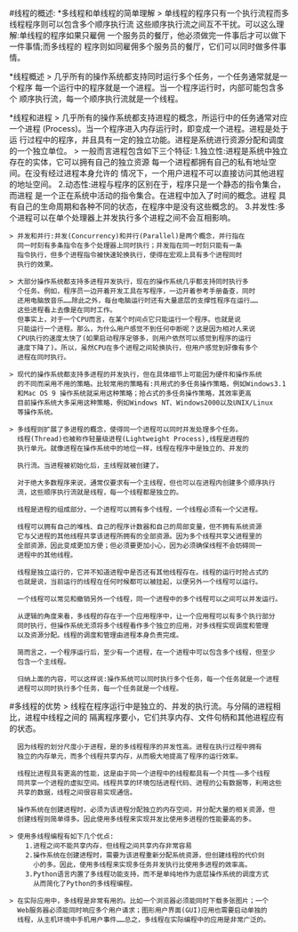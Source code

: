 #线程的概述:
*多线程和单线程的简单理解
	> 单线程的程序只有一个执行流程而多线程程序则可以包含多个顺序执行流
      这些顺序执行流之间互不干扰。可以这么理解:单线程的程序如果只雇佣
      一个服务员的餐厅，他必须做完一件事后才可以做下一件事情;而多线程的
      程序则如同雇佣多个服务员的餐厅，它们可以同时做多件事情。

*线程概述
	> 几乎所有的操作系统都支持同时运行多个任务，一个任务通常就是一个程序
	  每一个运行中的程序就是一个进程。当一个程序运行时，内部可能包含多个
	  顺序执行流，每一个顺序执行流就是一个线程。

*线程和进程
	> 几乎所有的操作系统都支持进程的概念，所运行中的任务通常对应一个进程
	  (Process)。当一个程序进入内存运行时，即变成一个进程。进程是处于运
	  行过程中的程序，并且具有一定的独立功能。进程是系统进行资源分配和调度
	  的一个独立单位。
	> 一般而言进程包含如下三个特征:
		1.独立性:进程是系统中独立存在的实体，它可以拥有自己的独立资源
		  每一个进程都拥有自己的私有地址空间。在没有经过进程本身允许的
		  情况下，一个用户进程不可以直接访问其他进程的地址空间。
		2.动态性:进程与程序的区别在于，程序只是一个静态的指令集合，而进程
		  是一个正在系统中活动的指令集合。在进程中加入了时间的概念。进程
		  具有自己的生命周期和各种不同的状态，在程序中是没有这些概念的。
		3.并发性:多个进程可以在单个处理器上并发执行多个进程之间不会互相影响。

	> 并发和并行:并发(Concurrency)和并行(Parallel)是两个概念，并行指在
	  同一时刻有多条指令在多个处理器上同时执行；并发指在同一时刻只能有一条
	  指令执行，但多个进程指令被快速轮换执行，使得在宏观上具有多个进程同时
	  执行的效果。

	> 大部分操作系统都支持多进程并发执行，现在的操作系统几乎都支持同时执行多
	  个任务。例如，程序员一边开着开发工具在写程序，一边开着参考手册备查，同时
	  还用电脑放音乐……除此之外，每台电脑运行时还有大量底层的支撑性程序在运行……
	  这些进程看上去像是在同时工作。
	  但事实上，对于一个CPU而言，在某个时间点它只能运行一个程序。也就是说
	  只能运行一个进程。那么，为什么用户感觉不到任何中断呢？这是因为相对人来说
	  CPU执行的速度太快了(如果启动程序足够多，则用户依然可以感觉到程序的运行
	  速度下降了)。所以，虽然CPU在多个进程之间轮换执行，但用户感觉到好像有多个
	  进程在同时执行。
	
	> 现代的操作系统都支持多进程的并发执行，但在具体细节上可能因为硬件和操作系统
	  的不同而采用不用的策略。比较常用的策略有:共用式的多任务操作策略，例如Windows3.1
	  和Mac OS 9 操作系统就采用这种策略；抢占式的多任务操作策略，其效率更高
	  目前操作系统大多采用这种策略，例如Windows NT、Windows2000以及UNIX/Linux
	  等操作系统。

	> 多线程则扩展了多进程的概念，使得同一个进程可以同时并发处理多个任务。
	  线程(Thread)也被称作轻量级进程(Lightweight Process),线程是进程的
	  执行单元。就像进程在操作系统中的地位一样，线程在程序中是独立的、并发的
	  
	  执行流。当进程被初始化后，主线程就被创建了。
	  
	  对于绝大多数程序来说，通常仅要求有一个主线程，但也可以在进程内创建多个顺序执行
	  流，这些顺序执行流就是线程，每一个线程都是独立的。
	  
	  线程是进程的组成部分，一个进程可以拥有多个线程，一个线程必须有一个父进程。
	  
	  线程可以拥有自己的堆栈、自己的程序计数器和自己的局部变量，但不拥有系统资源
	  它与父进程的其他线程共享该进程所拥有的全部资源。因为多个线程共享父进程里的
	  全部资源，因此变成更加方便；但必须要更加小心，因为必须确保线程不会妨碍同一
	  进程中的其他线程。

	  线程是独立运行的，它并不知道进程中是否还有其他线程存在。线程的运行时抢占式的
	  也就是说，当前运行的线程在任何时候都可以被挂起，以便另外一个线程可以运行。

	  一个线程可以常见和撤销另外一个线程，同一个进程中的多个线程可以之间可以并发运行。

	  从逻辑的角度来看，多线程的存在于一个应用程序中，让一个应用程可以有多个执行部分
	  同时执行，但操作系统无须将多个线程看作多个独立的应用，对多线程实现调度和管理
	  以及资源分配。线程的调度和管理由进程本身负责完成。

	  简而言之，一个程序运行后，至少有一个进程，在一个进程中可以包含多个线程，但至少
	  包含一个主线程。

	  归纳上面的内容，可以这样说:操作系统可以同时执行多个任务，每一个任务就是一个进程
	  进程可以同时执行多个任务，每一个任务就是一个线程。

#多线程的优势
	> 线程在程序运行中是独立的、并发的执行流。与分隔的进程相比，进程中线程之间的
	  隔离程序要小，它们共享内存、文件句柄和其他进程应有的状态。

	  因为线程的划分尺度小于进程，是的多线程程序的并发性高。进程在执行过程中拥有
	  独立的内存单元，而多个线程共享内存，从而极大地提高了程序的运行效率。

	  线程比进程具有更高的性能，这是由于同一个进程中的线程都具有一个共性——多个线程
	  同共享一个进程的虚拟空间。线程共享的环境包括进程代码、进程的公有数据等，利用这些
	  共享的数据，线程之间很容易实现通信。

	  操作系统在创建进程时，必须为该进程分配独立的内存空间，并分配大量的相关资源，但
	  创建线程则简单得多。因此使用多线程来实现并发比使用多进程的性能要高的多。

	> 使用多线程编程有如下几个优点:
		1.进程之间不能共享内存，但线程之间共享内存非常容易
		2.操作系统在创建进程时，需要为该进程重新分配系统资源，但创建线程的代价则
		  小的多。因此，使用多线程来实现多任务并发执行比使用多进程的效率高。
		3.Python语言内置了多线程功能支持，而不是单纯地作为底层操作系统的调度方式
		  从而简化了Python的多线程编程。

	> 在实际应用中，多线程是非常有用的。比如一个浏览器必须能同时下载多张图片；一个
	  Web服务器必须能同时响应多个用户请求；图形用户界面(GUI)应用也需要启动单独的
	  线程，从主机环境中手机用户事件……总之，多线程在实际编程中的应用是非常广泛的。
